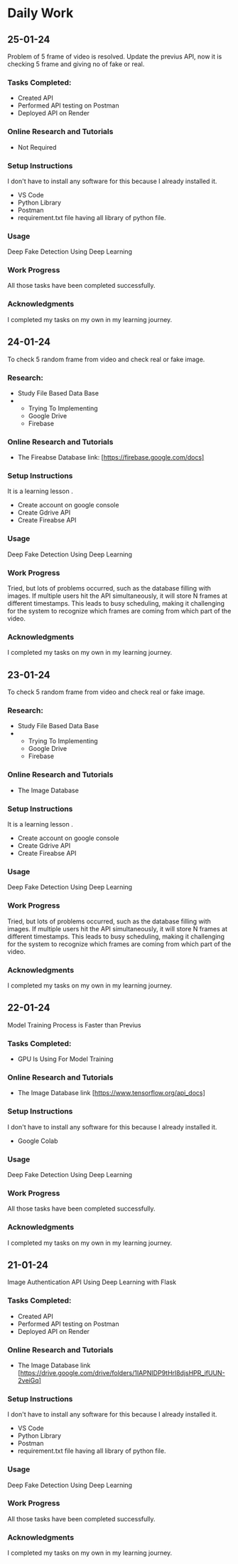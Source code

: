 # Daily Work
## 25-01-24
Problem of 5 frame of video is resolved. Update the previus API, now it is checking 5 frame and giving no of fake or real. 

### Tasks Completed:
* Created API
* Performed API testing on Postman
* Deployed API on Render

### Online Research and Tutorials
* Not Required

### Setup Instructions
I don't have to install any software for this because I already installed it.
* VS Code
* Python Library
* Postman
* requirement.txt file having all library of python file.
  
### Usage
Deep Fake Detection Using Deep Learning

### Work Progress
All those tasks have been completed successfully.

### Acknowledgments
I completed my tasks on my own in my learning journey.


## 24-01-24
To check 5  random frame from video and check real or fake image.

### Research:
* Study File Based Data Base
* * Trying To Implementing
  * Google Drive
  * Firebase

### Online Research and Tutorials
* The Fireabse Database link: [https://firebase.google.com/docs]

### Setup Instructions
It is a learning lesson .
* Create account on google console
* Create Gdrive API
* Create Fireabse API
  
### Usage
Deep Fake Detection Using Deep Learning

### Work Progress
Tried, but lots of problems occurred, such as the database filling with images. If multiple users hit the API simultaneously, it will store N frames at different timestamps. This leads to busy scheduling, making it challenging for the system to recognize which frames are coming from which part of the video. 

### Acknowledgments
I completed my tasks on my own in my learning journey.

## 23-01-24
To check 5  random frame from video and check real or fake image.

### Research:
* Study File Based Data Base
* * Trying To Implementing
  * Google Drive
  * Firebase

### Online Research and Tutorials
* The Image Database 

### Setup Instructions
It is a learning lesson .
* Create account on google console
* Create Gdrive API
* Create Fireabse API
  
### Usage
Deep Fake Detection Using Deep Learning

### Work Progress
Tried, but lots of problems occurred, such as the database filling with images. If multiple users hit the API simultaneously, it will store N frames at different timestamps. This leads to busy scheduling, making it challenging for the system to recognize which frames are coming from which part of the video. 

### Acknowledgments
I completed my tasks on my own in my learning journey.

## 22-01-24
Model Training Process is Faster than Previus

### Tasks Completed:
* GPU Is Using For Model Training

### Online Research and Tutorials
* The Image Database link [https://www.tensorflow.org/api_docs]

### Setup Instructions
I don't have to install any software for this because I already installed it.
* Google Colab 
  
### Usage
Deep Fake Detection Using Deep Learning

### Work Progress
All those tasks have been completed successfully.

### Acknowledgments
I completed my tasks on my own in my learning journey.

## 21-01-24
Image Authentication API Using Deep Learning with Flask

### Tasks Completed:
* Created API
* Performed API testing on Postman
* Deployed API on Render

### Online Research and Tutorials
* The Image Database link [https://drive.google.com/drive/folders/1IAPNIDP9tHrl8djsHPR_ifUUN-2veiGq]

### Setup Instructions
I don't have to install any software for this because I already installed it.
* VS Code
* Python Library
* Postman
* requirement.txt file having all library of python file.
  
### Usage
Deep Fake Detection Using Deep Learning

### Work Progress
All those tasks have been completed successfully.

### Acknowledgments
I completed my tasks on my own in my learning journey.
